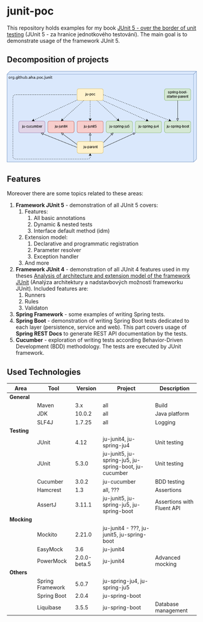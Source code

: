 # junit-poc
This repository holds examples for my book [JUnit 5 - over the border of unit testing](http://knihy.pecinovsky.cz/54_junit5) (JUnit 5 - za hranice jednotkového testování).
The main goal is to demonstrate usage of the framework JUnit 5.

## Decomposition of projects
![Build model](build-model.png?raw=true "Build model")

## Features
 Moreover there are some topics related to these areas:
1. **Framework JUnit 5** - demonstration of all JUnit 5 covers:
    1. Features: 
        1. All basic annotations
        1. Dynamic & nested tests
        1. Interface default method (idm)
    1. Extension model:
        1. Declarative and programmatic registration
        1. Parameter resolver
        1. Exception handler
    1. And more
1. **Framework JUnit 4** - demonstration of all JUnit 4 features used in my theses [Analysis of architecture and extension model of the framework JUnit](https://theses.cz/id/p7ghon) (Analýza architektury a nadstavbových možností frameworku JUnit). Included features are:
    1. Runners
    1. Rules
    1. Validaton
1. **Spring Framework** - some examples of writing Spring tests.
1. **Spring Boot** - demonstration of writing Spring Boot tests dedicated to each layer (persistence, service and web). This part covers usage of **Spring REST Docs** to generate REST API documentation by the tests. 
1. **Cucumber** - exploration of writing tests according Behavior-Driven Development (BDD) methodology. The tests are executed by JUnit framework.

## Used Technologies

| Area        | Tool             | Version      | Project                                               | Description                 |
| ----------  | ---------------- | ------------ | ----------------------------------------------------- | --------------------------- |
| **General** |                  |              |                                                       |                             |
|             | Maven            | 3.x          | all                                                   | Build                       |
|             | JDK              | 10.0.2       | all                                                   | Java platform               |
|             | SLF4J            | 1.7.25       | all                                                   | Logging                     |
| **Testing** |                  |              |                                                       |                             |
|             | JUnit            | 4.12         | ju-junit4, ju-spring-ju4                              | Unit testing                |
|             | JUnit            | 5.3.0        | ju-junit5, ju-spring-ju5, ju-spring-boot, ju-cucumber | Unit testing                |
|             | Cucumber         | 3.0.2        | ju-cucumber                                           | BDD testing                 |
|             | Hamcrest         | 1.3          | all, ???                                              | Assertions                  |
|             | AssertJ          | 3.11.1       | ju-junit5, ju-spring-ju5, ju-spring-boot              | Assertions with Fluent API  |
| **Mocking** |                  |              |                                                       |                             |
|             | Mockito          | 2.21.0       | ju-junit4 - ???, ju-junit5, ju-spring-boot            |                             |
|             | EasyMock         | 3.6          | ju-junit4                                             |                             |
|             | PowerMock        | 2.0.0-beta.5 | ju-junit4                                             | Advanced mocking            |
| **Others**  |                  |              |                                                       |                             |
|             | Spring Framework | 5.0.7        | ju-spring-ju4, ju-spring-ju5                          |                             |
|             | Spring Boot      | 2.0.4        | ju-spring-boot                                        |                             |
|             | Liquibase        | 3.5.5        | ju-spring-boot                                        | Database management         |
